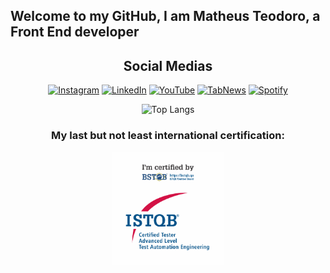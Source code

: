 ## Welcome to my GitHub, I am Matheus Teodoro, a Front End developer

<div align="center">  

## Social Medias
[![Instagram](https://img.shields.io/badge/Instagram-%23E4405F.svg?logo=Instagram&logoColor=white)](https://instagram.com/@matheus_teodor0)
[![LinkedIn](https://img.shields.io/badge/LinkedIn-%230077B5.svg?logo=linkedin&logoColor=white)](https://www.linkedin.com/in/matheus-teodoro-a901211ba/)
[![YouTube](https://img.shields.io/badge/YouTube-%23FF0000.svg?logo=youtube&logoColor=white)](https://www.youtube.com/watch?v=VQK7qTjMCRI)
[![TabNews](https://img.shields.io/badge/TabNews-000000?logo=data:image/svg+xml;base64,PHN2ZyBmaWxsPSJ3aGl0ZSIgcm9sZT0iaW1nIiB2aWV3Qm94PSIwIDAgMzYgMzYiIHhtbG5zPSJodHRwOi8vd3d3LnczLm9yZy8yMDAwL3N2ZyI+PHJlY3Qgd2lkdGg9IjM2IiBoZWlnaHQ9IjM2IiBmaWxsPSIjMDAwIi8+PHBhdGggZD0iTTkgMTNoMnYxMkg5VjEzWk0xNSAxM2gydjdoNXYxMkgxNVYxM1pNMjYgMTNoMlYyN2gyVjI5SDI2VjEzWiIgZmlsbD0id2hpdGUiLz48L3N2Zz4=)](https://www.tabnews.com.br/teodorogit)
[![Spotify](https://img.shields.io/badge/Spotify-1ED760?logo=spotify&logoColor=white)](https://open.spotify.com/show/5VnbLf1LNQJDIPFL6nLLHF?si=76bc1900c6784e77)




<div align="center">
<!-- <p align="center"><img align="center" src="https://profile-counter.glitch.me/{teodorogit}/count.svg" /></p>  -->


![Top Langs](https://github-readme-stats-git-masterrstaa-rickstaa.vercel.app/api/top-langs/?username=teodorogit&layout=compact&bg_color=000&border_color=30A3DC&title_color=E94D5F&text_color=FFF)
</div>

### My last but not least international certification:

<img src="./img/s-ctal-tae.png" alt="image info" width="180" height="180">
